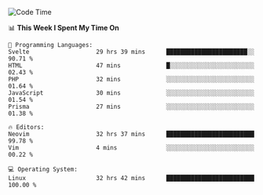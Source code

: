 <!-- [![Top Langs](https://github-readme-stats.vercel.app/api/top-langs/?username=gagahsyuja&theme=dracula&hide_border=true&border_radius=7)](https://github.com/anuraghazra/github-readme-stats) -->

<!--START_SECTION:waka-->
![Code Time](http://img.shields.io/badge/Code%20Time-814%20hrs%2021%20mins-blue)

📊 **This Week I Spent My Time On** 

```text
💬 Programming Languages: 
Svelte                   29 hrs 39 mins      ███████████████████████░░   90.71 % 
HTML                     47 mins             █░░░░░░░░░░░░░░░░░░░░░░░░   02.43 % 
PHP                      32 mins             ░░░░░░░░░░░░░░░░░░░░░░░░░   01.64 % 
JavaScript               30 mins             ░░░░░░░░░░░░░░░░░░░░░░░░░   01.54 % 
Prisma                   27 mins             ░░░░░░░░░░░░░░░░░░░░░░░░░   01.38 % 

🔥 Editors: 
Neovim                   32 hrs 37 mins      █████████████████████████   99.78 % 
Vim                      4 mins              ░░░░░░░░░░░░░░░░░░░░░░░░░   00.22 % 

💻 Operating System: 
Linux                    32 hrs 42 mins      █████████████████████████   100.00 % 
```


<!--END_SECTION:waka-->
